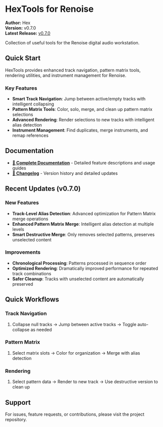 # HexTools for Renoise

**Author:** Hex  
**Version:** v0.7.0  
**Latest Release:** [v0.7.0](https://github.com/hex/HexTools/releases/tag/v0.7.0)

Collection of useful tools for the Renoise digital audio workstation.

## Quick Start

HexTools provides enhanced track navigation, pattern matrix tools, rendering utilities, and instrument management for Renoise.

### **Key Features**
- **Smart Track Navigation**: Jump between active/empty tracks with intelligent collapsing
- **Pattern Matrix Tools**: Color, solo, merge, and clean up pattern matrix selections
- **Advanced Rendering**: Render selections to new tracks with intelligent alias detection
- **Instrument Management**: Find duplicates, merge instruments, and remap references

## Documentation

- **[📖 Complete Documentation](documentation.md)** - Detailed feature descriptions and usage guides
- **[📝 Changelog](CHANGELOG.md)** - Version history and detailed updates

## Recent Updates (v0.7.0)

### **New Features**
- **Track-Level Alias Detection**: Advanced optimization for Pattern Matrix merge operations
- **Enhanced Pattern Matrix Merge**: Intelligent alias detection at multiple levels
- **Smart Destructive Merge**: Only removes selected patterns, preserves unselected content

### **Improvements**
- **Chronological Processing**: Patterns processed in sequence order
- **Optimized Rendering**: Dramatically improved performance for repeated track combinations
- **Safer Cleanup**: Tracks with unselected content are automatically preserved

## Quick Workflows

### **Track Navigation**
1. Collapse null tracks → Jump between active tracks → Toggle auto-collapse as needed

### **Pattern Matrix**
1. Select matrix slots → Color for organization → Merge with alias detection

### **Rendering**
1. Select pattern data → Render to new track → Use destructive version to clean up

## Support

For issues, feature requests, or contributions, please visit the project repository.